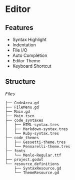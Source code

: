 # Editor

## Features
* Syntax Highlight
* Indentation
* File I/O
* Auto Completion
* Editor Theme
* Keyboard Shortcut


## Structure

*Files*
```
├── CodeArea.gd
├── FileMenu.gd
├── Main.gd
├── Main.tscn
├── code_syntaxes
│   ├── HTML-syntax.tres
│   ├── Markdown-syntax.tres
│   └── Ruby-syntax.tres
├── code_themes
│   ├── Gessetti-theme.tres
│   └── Pennarelli-theme.tres
├── fonts
│   └── Menlo-Regular.ttf
├── project.godot
└── resource_definitions
    ├── SyntaxResource.gd
    └── ThemeResource.gd
```
